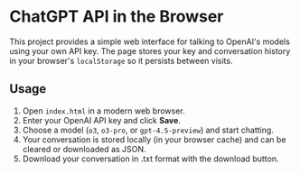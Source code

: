 # ChatGPT API in the Browser

This project provides a simple web interface for talking to OpenAI's models using your own API key. The page stores your key and conversation history in your browser's `localStorage` so it persists between visits.

## Usage

1. Open `index.html` in a modern web browser.
2. Enter your OpenAI API key and click **Save**.
3. Choose a model (`o3`, `o3-pro`, or `gpt-4.5-preview`) and start chatting.
4. Your conversation is stored locally (in your browser cache) and can be cleared or downloaded as JSON.
5. Download your conversation in .txt format with the download button.
